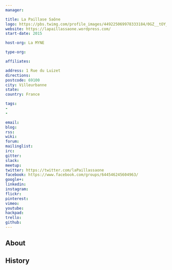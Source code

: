 ```yaml
---
manager:

title: La Paillase Saône
logo: https://pbs.twimg.com/profile_images/449225069978333184/0GZ__tOY_400x400.png
website: https://lapaillassaone.wordpress.com/
start-date: 2015

host-org: La MYNE

type-org:

affiliates:

address: 1 Rue du Luizet
directions:
postcode: 69100
city: Villeurbanne
state:
country: France

tags:
-
-

email:
blog:
rss:
wiki:
forum:
mailinglist:
irc:
gitter:
slack:
meetup:
twitter: https://twitter.com/laPaillassaone
facebook: https://www.facebook.com/groups/644546245604963/
google+:
linkedin:
instagram:
flickr:
pinterest:
vimeo:
youtube:
hackpad:
trello:
github:
---
```


## About

## History
